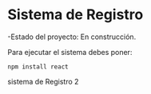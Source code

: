 <h1>Sistema de Registro</h1>

-Estado del proyecto: En construcción.

Para ejecutar el sistema debes poner:

```npm install react```

sistema de Registro 2
